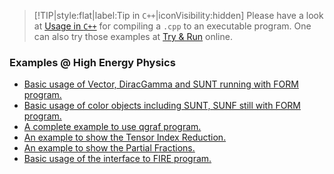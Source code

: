 > [!TIP|style:flat|label:Tip in `C++`|iconVisibility:hidden]
> Please have a look at [Usage in `C++`](usage-in-c++.md) for compiling a `.cpp` to an executable program. One can also try those examples at [Try & Run](try-and-run-online.md) online.

### Examples @ High Energy Physics

- [Basic usage of Vector, DiracGamma and SUNT running with FORM program.](https://heplib.github.io/src/form.cpp)
- [Basic usage of color objects including SUNT, SUNF still with FORM program.](https://heplib.github.io/src/color.cpp)
- [A complete example to use qgraf program.](https://heplib.github.io/src/qgraf.cpp)
- [An example to show the Tensor Index Reduction.](https://heplib.github.io/src/TIR.cpp)
- [An example to show the Partial Fractions.](https://heplib.github.io/src/apart.cpp)
- [Basic usage of the interface to FIRE program.](https://heplib.github.io/src/fire.cpp)


